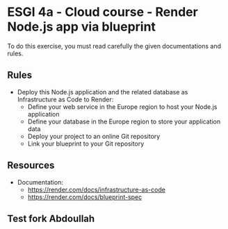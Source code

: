 # ESGI 4a - Cloud course - Render Node.js app via blueprint

To do this exercise, you must read carefully the given documentations and rules.

## Rules

- Deploy this Node.js application and the related database as Infrastructure as Code to Render:
  - Define your web service in the Europe region to host your Node.js application
  - Define your database in the Europe region to store your application data
  - Deploy your project to an online Git repository
  - Link your blueprint to your Git repository

## Resources

- Documentation:
  - https://render.com/docs/infrastructure-as-code
  - https://render.com/docs/blueprint-spec

## Test fork Abdoullah
